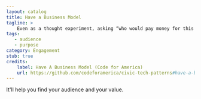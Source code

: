 ```yaml
---
layout: catalog
title: Have a Business Model
tagline: >
    Even as a thought experiment, asking “who would pay money for this and how much?” can crystallize intent.
tags:
   - audience
   - purpose
category: Engagement
stub: true
credits:
    label: Have A Business Model (Code for America)
    url: https://github.com/codeforamerica/civic-tech-patterns#have-a-business-model
---
```


It'll help you find your audience and your value.
